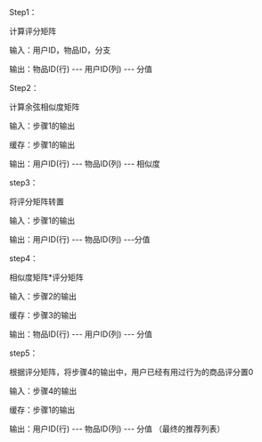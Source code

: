 Step1：

计算评分矩阵

输入：用户ID，物品ID，分支

输出：物品ID(行)   ---   用户ID(列)  ---  分值

Step2：

计算余弦相似度矩阵

输入：步骤1的输出

缓存：步骤1的输出

输出：用户ID(行) --- 物品ID(列)  --- 相似度

step3：

将评分矩阵转置

输入：步骤1的输出

输出：用户ID(行) --- 物品ID(列) ---分值

step4：

相似度矩阵*评分矩阵

输入：步骤2的输出

缓存：步骤3的输出

输出：物品ID(行)   ---   用户ID(列)  ---  分值

step5：

根据评分矩阵，将步骤4的输出中，用户已经有用过行为的商品评分置0

输入：步骤4的输出

缓存：步骤1的输出

输出：用户ID(行)  ---  物品ID(列)  ---  分值  （最终的推荐列表）
